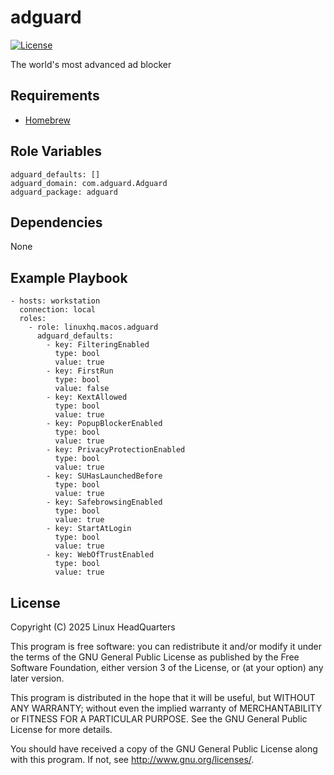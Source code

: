 # adguard

[![License](https://img.shields.io/badge/license-GPLv3-lightgreen)](https://www.gnu.org/licenses/gpl-3.0.en.html#license-text)

The world's most advanced ad blocker

## Requirements

* [Homebrew](https://brew.sh)

## Role Variables

    adguard_defaults: []
    adguard_domain: com.adguard.Adguard
    adguard_package: adguard

## Dependencies

None

## Example Playbook

    - hosts: workstation
      connection: local
      roles:
        - role: linuxhq.macos.adguard
          adguard_defaults:
            - key: FilteringEnabled
              type: bool
              value: true
            - key: FirstRun
              type: bool
              value: false
            - key: KextAllowed
              type: bool
              value: true
            - key: PopupBlockerEnabled
              type: bool
              value: true
            - key: PrivacyProtectionEnabled
              type: bool
              value: true
            - key: SUHasLaunchedBefore
              type: bool
              value: true
            - key: SafebrowsingEnabled
              type: bool
              value: true
            - key: StartAtLogin
              type: bool
              value: true
            - key: WebOfTrustEnabled
              type: bool
              value: true

## License

Copyright (C) 2025 Linux HeadQuarters

This program is free software: you can redistribute it and/or modify
it under the terms of the GNU General Public License as published by
the Free Software Foundation, either version 3 of the License, or
(at your option) any later version.

This program is distributed in the hope that it will be useful,
but WITHOUT ANY WARRANTY; without even the implied warranty of
MERCHANTABILITY or FITNESS FOR A PARTICULAR PURPOSE. See the
GNU General Public License for more details.

You should have received a copy of the GNU General Public License
along with this program. If not, see <http://www.gnu.org/licenses/>.
